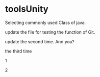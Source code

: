 # toolsUnity
Selecting commonly used Class of java.


update the file for testing the function of Git.


update the second time. And you?




the third time

1

2